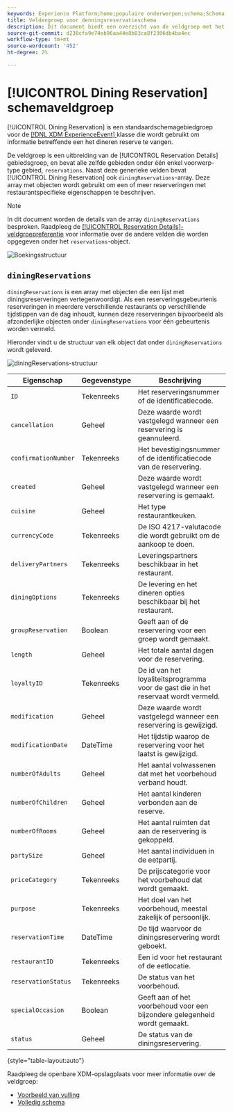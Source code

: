 ```yaml
---
keywords: Experience Platform;home;populaire onderwerpen;schema;Schema;XDM;ExperienceEvent;fields;schema's;Schema's;Schema-ontwerp;veldgroep;field-groep;reservering;dining;
title: Veldengroep voor denningsreservatieschema
description: Dit document biedt een overzicht van de veldgroep met het indelingsschema voor reservaten.
source-git-commit: d230cfa9e74eb96aa44e8b83ca8f2306db4ba4ec
workflow-type: tm+mt
source-wordcount: '452'
ht-degree: 2%

---
```



# [!UICONTROL Dining Reservation] schemaveldgroep

[!UICONTROL Dining Reservation] is een standaardschemagebiedgroep voor de  [[!DNL XDM ExperienceEvent] ](../../classes/experienceevent.md) klasse die wordt gebruikt om informatie betreffende een het dineren reserve te vangen.

De veldgroep is een uitbreiding van de [!UICONTROL Reservation Details] gebiedsgroep, en bevat alle zelfde gebieden onder één enkel voorwerp-type gebied, `reservations`. Naast deze generieke velden bevat [!UICONTROL Dining Reservation] ook `diningReservations`-array. Deze array met objecten wordt gebruikt om een of meer reserveringen met restaurantspecifieke eigenschappen te beschrijven.

>[!NOTE]
>
>In dit document worden de details van de array `diningReservations` besproken. Raadpleeg de [[!UICONTROL Reservation Details]-veldgroepreferentie](./reservation-details.md) voor informatie over de andere velden die worden opgegeven onder het `reservations`-object.

![Boekingsstructuur](../../images/field-groups/dining-reservation/structure.png)

## `diningReservations`

`diningReservations` is een array met objecten die een lijst met diningsreserveringen vertegenwoordigt. Als een reserveringsgebeurtenis reserveringen in meerdere verschillende restaurants op verschillende tijdstippen van de dag inhoudt, kunnen deze reserveringen bijvoorbeeld als afzonderlijke objecten onder `diningReservations` voor één gebeurtenis worden vermeld.

Hieronder vindt u de structuur van elk object dat onder `diningReservations` wordt geleverd.

![diningReservations-structuur](../../images/field-groups/dining-reservation/diningReservations.png)

| Eigenschap | Gegevenstype | Beschrijving |
| --- | --- | --- |
| `ID` | Tekenreeks | Het reserveringsnummer of de identificatiecode. |
| `cancellation` | Geheel | Deze waarde wordt vastgelegd wanneer een reservering is geannuleerd. |
| `confirmationNumber` | Tekenreeks | Het bevestigingsnummer of de identificatiecode van de reservering. |
| `created` | Geheel | Deze waarde wordt vastgelegd wanneer een reservering is gemaakt. |
| `cuisine` | Geheel | Het type restaurantkeuken. |
| `currencyCode` | Tekenreeks | De ISO 4217-valutacode die wordt gebruikt om de aankoop te doen. |
| `deliveryPartners` | Tekenreeks | Leveringspartners beschikbaar in het restaurant. |
| `diningOptions` | Tekenreeks | De levering en het dineren opties beschikbaar bij het restaurant. |
| `groupReservation` | Boolean | Geeft aan of de reservering voor een groep wordt gemaakt. |
| `length` | Geheel | Het totale aantal dagen voor de reservering. |
| `loyaltyID` | Tekenreeks | De id van het loyaliteitsprogramma voor de gast die in het reservaat wordt vermeld. |
| `modification` | Geheel | Deze waarde wordt vastgelegd wanneer een reservering is gewijzigd. |
| `modificationDate` | DateTime | Het tijdstip waarop de reservering voor het laatst is gewijzigd. |
| `numberOfAdults` | Geheel | Het aantal volwassenen dat met het voorbehoud verband houdt. |
| `numberOfChildren` | Geheel | Het aantal kinderen verbonden aan de reserve. |
| `numberOfRooms` | Geheel | Het aantal ruimten dat aan de reservering is gekoppeld. |
| `partySize` | Geheel | Het aantal individuen in de eetpartij. |
| `priceCategory` | Tekenreeks | De prijscategorie voor het voorbehoud dat wordt gemaakt. |
| `purpose` | Tekenreeks | Het doel van het voorbehoud, meestal zakelijk of persoonlijk. |
| `reservationTime` | DateTime | De tijd waarvoor de diningsreservering wordt geboekt. |
| `restaurantID` | Tekenreeks | Een id voor het restaurant of de eetlocatie. |
| `reservationStatus` | Tekenreeks | De status van het voorbehoud. |
| `specialOccasion` | Boolean | Geeft aan of het voorbehoud voor een bijzondere gelegenheid wordt gemaakt. |
| `status` | Geheel | De status van de diningsreservering. |

{style=&quot;table-layout:auto&quot;}

Raadpleeg de openbare XDM-opslagplaats voor meer informatie over de veldgroep:

* [Voorbeeld van vulling](https://github.com/adobe/xdm/blob/master/components/fieldgroups/experience-event/industry-verticals/experienceevent-dining-reservation.example.1.json)
* [Volledig schema](https://github.com/adobe/xdm/blob/master/components/fieldgroups/experience-event/industry-verticals/experienceevent-dining-reservation.schema.json)
